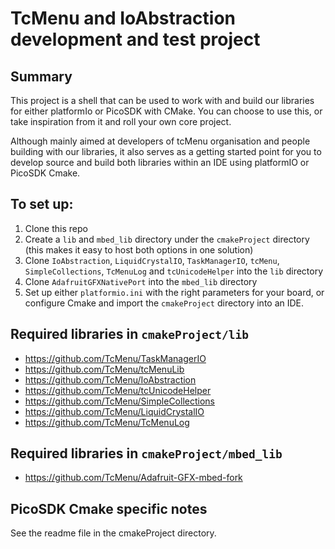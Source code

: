 # TcMenu and IoAbstraction development and test project

## Summary

This project is a shell that can be used to work with and build our libraries for either platformIo or PicoSDK with CMake. You can choose to use this, or take inspiration from it and roll your own core project.

Although mainly aimed at developers of tcMenu organisation and people building with our libraries, it also serves as a getting started point for you to develop source and build both libraries within an IDE using platformIO or PicoSDK Cmake.

## To set up:

1. Clone this repo
2. Create a `lib` and `mbed_lib` directory under the `cmakeProject` directory (this makes it easy to host both options in one solution)
3. Clone `IoAbstraction`, `LiquidCrystalIO`, `TaskManagerIO`, `tcMenu`, `SimpleCollections`, `TcMenuLog` and `tcUnicodeHelper` into the `lib` directory
4. Clone `AdafruitGFXNativePort` into the `mbed_lib` directory 
5. Set up either `platformio.ini` with the right parameters for your board, or configure Cmake and import the `cmakeProject` directory into an IDE.

## Required libraries in `cmakeProject/lib`

* https://github.com/TcMenu/TaskManagerIO
* https://github.com/TcMenu/tcMenuLib
* https://github.com/TcMenu/IoAbstraction
* https://github.com/TcMenu/tcUnicodeHelper
* https://github.com/TcMenu/SimpleCollections
* https://github.com/TcMenu/LiquidCrystalIO
* https://github.com/TcMenu/TcMenuLog

## Required libraries in `cmakeProject/mbed_lib`

* https://github.com/TcMenu/Adafruit-GFX-mbed-fork

## PicoSDK Cmake specific notes

See the readme file in the cmakeProject directory.
